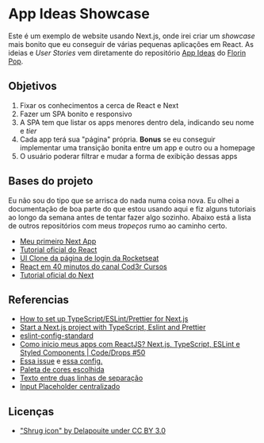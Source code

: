 # App Ideas Showcase

Este é um exemplo de website usando Next.js, onde irei criar um *showcase* mais bonito que eu conseguir de várias pequenas aplicações em React. As ideias e *User Stories* vem diretamente do repositório [App Ideas](https://github.com/florinpop17/app-ideas) do [Florin Pop](https://github.com/florinpop17).

## Objetivos

1. Fixar os conhecimentos a cerca de React e Next
2. Fazer um SPA bonito e responsivo
3. A SPA tem que listar os apps menores dentro dela, indicando seu nome e *tier*
4. Cada app terá sua "página" própria. **Bonus** se eu conseguir implementar uma transição bonita entre um app e outro ou a homepage
5. O usuário poderar filtrar e mudar a forma de exibição dessas apps

## Bases do projeto

Eu não sou do tipo que se arrisca do nada numa coisa nova. Eu olhei a documentação de boa parte do que estou usando aqui e fiz alguns tutoriais ao longo da semana antes de tentar fazer algo sozinho. Abaixo está a lista de outros repositórios com meus *tropeços* rumo ao caminho certo.

* [Meu primeiro Next App](https://github.com/ClausRT/first-nextjs-app)
* [Tutorial oficial do React](https://github.com/ClausRT/react-tick-tack-toe)
* [UI Clone da página de login da Rocketseat](https://github.com/ClausRT/skylabnext)
* [React em 40 minutos do canal Cod3r Cursos](https://github.com/ClausRT/fundamentos-react)
* [Tutorial oficial do Next](https://github.com/ClausRT/nextjs-blog)

## Referencias

* [How to set up TypeScript/ESLint/Prettier for Next.js](https://medium.com/@gogl.alex/how-to-set-up-typescript-eslint-prettier-for-next-gatsby-c5330b4a9b7a)
* [Start a Next.js project with TypeScript, Eslint and Prettier](https://paulintrognon.fr/blog/post/typescript-prettier-eslint-next-js)
* [eslint-config-standard](https://www.npmjs.com/package/eslint-config-standard)
* [Como inicio meus apps com ReactJS? Next.js, TypeScript, ESLint e Styled Components | Code/Drops #50](https://www.youtube.com/watch?v=1nVUfZg2dSA)
* [Essa issue](https://github.com/typescript-eslint/typescript-eslint/issues/2502) e [essa config.](https://github.com/typescript-eslint/typescript-eslint/blob/master/packages/eslint-plugin/docs/rules/no-use-before-define.md)
* [Paleta de cores escolhida](https://colorhunt.co/palette/206929)
* [Texto entre duas linhas de separação](https://stackoverflow.com/questions/23180372/how-to-make-some-text-between-two-lines)
* [Input Placeholder centralizado](https://stackoverflow.com/questions/7381446/center-html-input-text-field-placeholder)

## Licenças

* ["Shrug icon" by Delapouite under CC BY 3.0](https://game-icons.net/1x1/delapouite/shrug.html)
